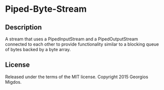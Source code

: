 Piped-Byte-Stream
=================


Description
-----------

A stream that uses a PipedInputStream and a PipedOutputStream connected to each
other to provide functionality similar to a blocking queue of bytes backed by a
byte array.


License
-------

Released under the terms of the MIT license.
Copyright 2015 Georgios Migdos.


